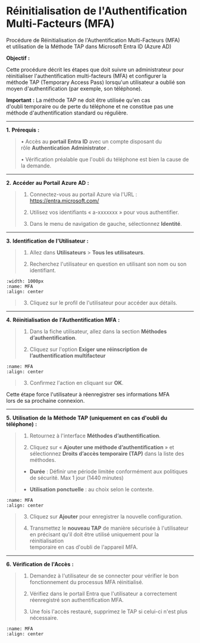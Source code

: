 <!--
Author:		    Mussa AL Hussein
Date:		    10.04.2024
Description:    marche a suivre pour reinstaller les profiles de JAMF
-->

# Réinitialisation de l'Authentification Multi-Facteurs (MFA)

Procédure de Réinitialisation de l'Authentification Multi-Facteurs (MFA)  
et utilisation de la Méthode TAP dans Microsoft Entra ID (Azure AD)

**Objectif** **:**

Cette procédure décrit les étapes que doit suivre un administrateur pour  
réinitialiser l'authentification multi-facteurs (MFA) et configurer la  
méthode TAP (Temporary Access Pass) lorsqu'un utilisateur a oublié son  
moyen d'authentification (par exemple, son téléphone).

**Important** **:** La méthode TAP ne doit être utilisée qu'en cas  
d'oubli temporaire ou de perte du téléphone et ne constitue pas une  
méthode d'authentification standard ou régulière.

---

**1.** **Prérequis** **:**

> • Accès au **portail** **Entra** **ID** avec un compte disposant du  
> rôle **Authentication** **Administrator** .  
>  
> • Vérification préalable que l'oubli du téléphone est bien la cause de  
> la demande.

---

**2.** **Accéder** **au** **Portail** **Azure** **AD** **:**

> 1. Connectez-vous au portail Azure via l'URL :  [<u>https://entra.microsoft.com/</u>](https://entra.microsoft.com/)  
>
> 2. Utilisez vos identifiants « a-xxxxxxx » pour vous authentifier.  
>
> 3. Dans le menu de navigation de gauche, sélectionnez **Identité**.

---

**3.** **Identification** **de** **l'Utilisateur** **:**

> 1. Allez dans **Utilisateurs** > **Tous les utilisateurs**.  
>
> 2. Recherchez l'utilisateur en question en utilisant son nom ou son identifiant.  

```{image} images/UtileMFA01.png
:width: 1000px  
:name: MFA
:align: center  
```

> 3. Cliquez sur le profil de l'utilisateur pour accéder aux détails.

---

**4.** **Réinitialisation** **de** **l'Authentification** **MFA** **:**

> 1. Dans la fiche utilisateur, allez dans la section **Méthodes**  
> **d’authentification**.  
>
> 2. Cliquez sur l'option **Exiger** **une réinscription** **de**  
> **l’authentification multifacteur**  
```{image} images/uw4l00h5.png
:name: MFA
:align: center  
```
> 3. Confirmez l'action en cliquant sur **OK**.

Cette étape force l'utilisateur à réenregistrer ses informations MFA  
lors de sa prochaine connexion.

---

**5.** **Utilisation** **de** **la** **Méthode** **TAP** **(uniquement** **en** **cas** **d'oubli** **du** **téléphone)** **:**

> 1. Retournez à l'interface **Méthodes d’authentification**.  
>
> 2. Cliquez sur « **Ajouter une méthode d’authentification** » et sélectionnez **Droits d’accès temporaire (TAP)** dans la liste des méthodes.  
>
>   - **Durée** : Définir une période limitée conformément aux politiques  
>     de sécurité. Max 1 jour (1440 minutes)  
>
>   - **Utilisation ponctuelle** : au choix selon le contexte.  
```{image} images/ep4nke2n.png
:name: MFA
:align: center  
```
> 3. Cliquez sur **Ajouter** pour enregistrer la nouvelle configuration.  
>
> 4. Transmettez le **nouveau TAP** de manière sécurisée à l'utilisateur  
> en précisant qu'il doit être utilisé uniquement pour la réinitialisation  
> temporaire en cas d'oubli de l'appareil MFA.

---

**6.** **Vérification** **de** **l'Accès** **:**

> 1. Demandez à l'utilisateur de se connecter pour vérifier le bon  
> fonctionnement du processus MFA réinitialisé.  
>
> 2. Vérifiez dans le portail Entra que l'utilisateur a correctement  
> réenregistré son authentification MFA.  
>
> 3. Une fois l'accès restauré, supprimez le TAP si celui-ci n'est plus  
> nécessaire.
```{image} images/glc42ffw.png
:name: MFA
:align: center  
```
